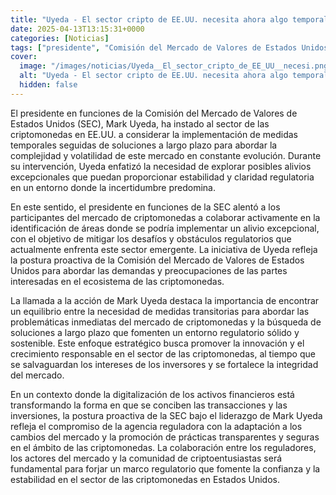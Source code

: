 ```yaml
---
title: "Uyeda - El sector cripto de EE.UU. necesita ahora algo temporal y más adelante una 'solución a largo plazo'"
date: 2025-04-13T13:15:31+0000
categories: [Noticias]
tags: ["presidente", "Comisión del Mercado de Valores de Estados Unidos", "criptomonedas", "mercado", "regulación", "SEC", "innovación."]
cover:
  image: "/images/noticias/Uyeda__El_sector_cripto_de_EE_UU__necesi.png"
  alt: "Uyeda - El sector cripto de EE.UU. necesita ahora algo temporal y más adelante una 'solución a largo plazo'"
  hidden: false
---
```


El presidente en funciones de la Comisión del Mercado de Valores de Estados Unidos (SEC), Mark Uyeda, ha instado al sector de las criptomonedas en EE.UU. a considerar la implementación de medidas temporales seguidas de soluciones a largo plazo para abordar la complejidad y volatilidad de este mercado en constante evolución. Durante su intervención, Uyeda enfatizó la necesidad de explorar posibles alivios excepcionales que puedan proporcionar estabilidad y claridad regulatoria en un entorno donde la incertidumbre predomina.

En este sentido, el presidente en funciones de la SEC alentó a los participantes del mercado de criptomonedas a colaborar activamente en la identificación de áreas donde se podría implementar un alivio excepcional, con el objetivo de mitigar los desafíos y obstáculos regulatorios que actualmente enfrenta este sector emergente. La iniciativa de Uyeda refleja la postura proactiva de la Comisión del Mercado de Valores de Estados Unidos para abordar las demandas y preocupaciones de las partes interesadas en el ecosistema de las criptomonedas.

La llamada a la acción de Mark Uyeda destaca la importancia de encontrar un equilibrio entre la necesidad de medidas transitorias para abordar las problemáticas inmediatas del mercado de criptomonedas y la búsqueda de soluciones a largo plazo que fomenten un entorno regulatorio sólido y sostenible. Este enfoque estratégico busca promover la innovación y el crecimiento responsable en el sector de las criptomonedas, al tiempo que se salvaguardan los intereses de los inversores y se fortalece la integridad del mercado.

En un contexto donde la digitalización de los activos financieros está transformando la forma en que se conciben las transacciones y las inversiones, la postura proactiva de la SEC bajo el liderazgo de Mark Uyeda refleja el compromiso de la agencia reguladora con la adaptación a los cambios del mercado y la promoción de prácticas transparentes y seguras en el ámbito de las criptomonedas. La colaboración entre los reguladores, los actores del mercado y la comunidad de criptoentusiastas será fundamental para forjar un marco regulatorio que fomente la confianza y la estabilidad en el sector de las criptomonedas en Estados Unidos.
